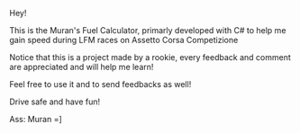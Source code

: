 Hey!

This is the Muran's Fuel Calculator, primarly developed with C# to help me gain speed during LFM races on Assetto Corsa Competizione

Notice that this is a project made by a rookie, every feedback and comment are appreciated and will help me learn! 

Feel free to use it and to send feedbacks as well! 

Drive safe and have fun! 

Ass: Muran =]